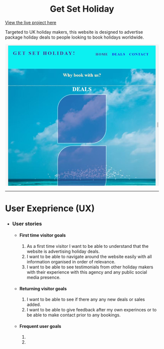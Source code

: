<h1 align="center">Get Set Holiday</h1>

[View the live project here](https://begumdev.github.io/GetSetHoliday/index.html)

Targeted to UK holiday makers, this website is designed to advertise package holiday deals to people looking to book holidays worldwide.

![Initial photo](assets/images/photo.jpg)

***
# User Exeprience (UX)

- ### User stories
    - #### First time visitor goals
        1. As a first time visitor I want to be able to understand that the website is advertising holiday deals.
        2. I want to be able to navigate around the website easily with all information organised in order of relevance.
        3. I want to be able to see testimonials from other holiday makers with their experience with this agency and any public social media presence.

    - #### Returning visitor goals
        1. I want to be able to see if there any any new deals or sales added.
        2. I want to be able to give feedback after my own experinces or to be able to make contact prior to any bookings.
        
    - #### Frequent user goals
        1. 
        2. 

    